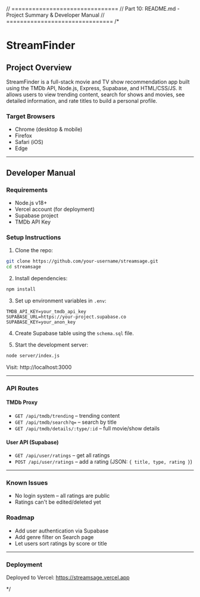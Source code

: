 // ===============================
// Part 10: README.md - Project Summary & Developer Manual
// ===============================
/*
# StreamFinder

## Project Overview
StreamFinder is a full-stack movie and TV show recommendation app built using the TMDb API, Node.js, Express, Supabase, and HTML/CSS/JS. It allows users to view trending content, search for shows and movies, see detailed information, and rate titles to build a personal profile.

### Target Browsers
- Chrome (desktop & mobile)
- Firefox
- Safari (iOS)
- Edge

---

## Developer Manual

### Requirements
- Node.js v18+
- Vercel account (for deployment)
- Supabase project
- TMDb API Key

### Setup Instructions
1. Clone the repo:
```bash
git clone https://github.com/your-username/streamsage.git
cd streamsage
```

2. Install dependencies:
```bash
npm install
```

3. Set up environment variables in `.env`:
```
TMDB_API_KEY=your_tmdb_api_key
SUPABASE_URL=https://your-project.supabase.co
SUPABASE_KEY=your_anon_key
```

4. Create Supabase table using the `schema.sql` file.

5. Start the development server:
```bash
node server/index.js
```
Visit: http://localhost:3000

---

### API Routes
#### TMDb Proxy
- `GET /api/tmdb/trending` – trending content
- `GET /api/tmdb/search?q=` – search by title
- `GET /api/tmdb/details/:type/:id` – full movie/show details

#### User API (Supabase)
- `GET /api/user/ratings` – get all ratings
- `POST /api/user/ratings` – add a rating (JSON: `{ title, type, rating }`)

---

### Known Issues
- No login system – all ratings are public
- Ratings can't be edited/deleted yet

### Roadmap
- Add user authentication via Supabase
- Add genre filter on Search page
- Let users sort ratings by score or title

---

### Deployment
Deployed to Vercel: https://streamsage.vercel.app

*/
